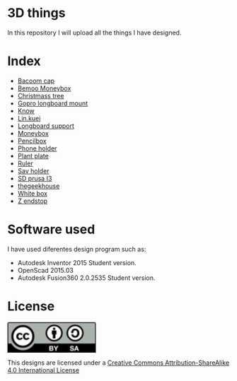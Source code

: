 # 3D things
In this repository I will upload all the things I have designed.

# Index
* [Bacoom cap](https://github.com/darkomen/3D.Things/tree/master/bacoom.cap)
* [Bemoo Moneybox](https://github.com/darkomen/3D.Things/tree/master/bemoo.moneybox)
* [Christmass tree](https://github.com/darkomen/3D.Things/tree/master/christmass.tree)
* [Gopro longboard mount](https://github.com/darkomen/3D.Things/tree/master/gopro.longboard)
* [Know](https://github.com/darkomen/3D.Things/tree/master/knob)
* [Lin.kuei](https://github.com/darkomen/3D.Things/tree/master/lin.kuei)
* [Longboard support](https://github.com/darkomen/3D.Things/tree/master/longboard.support)
* [Moneybox](https://github.com/darkomen/3D.Things/tree/master/moneybox)
* [Pencilbox](https://github.com/darkomen/3D.Things/tree/master/pencil.box)
* [Phone holder](https://github.com/darkomen/3D.Things/tree/master/phone.holder)
* [Plant plate](https://github.com/darkomen/3D.Things/tree/master/plant.plate)
* [Ruler](https://github.com/darkomen/3D.Things/tree/master/ruler)
* [Sav holder](https://github.com/darkomen/3D.Things/tree/master/sav.holder)
* [SD prusa I3](https://github.com/darkomen/3D.Things/tree/master/sd.prusai3)
* [thegeekhouse](https://github.com/darkomen/3D.Things/tree/master/thegeekhouse)
* [White box](https://github.com/darkomen/3D.Things/tree/master/white.box)
* [Z endstop](https://github.com/darkomen/3D.Things/tree/master/zendstop)

# Software used
I have used diferentes design program such as:
* Autodesk Inventor 2015 Student version.
* OpenScad 2015.03
* Autodesk Fusion360 2.0.2535 Student version.

# License
<img src="by-sa.png" width="200" align = "center">

This designs are licensed under a [Creative Commons Attribution-ShareAlike 4.0 International License](http://creativecommons.org/licenses/by-sa/4.0/)
